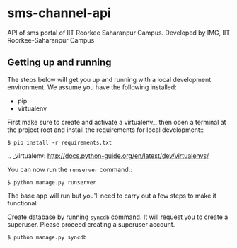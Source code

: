 sms-channel-api
==============================

API of sms portal of IIT Roorkee Saharanpur Campus. Developed by IMG, IIT Roorkee-Saharanpur Campus

Getting up and running
----------------------

The steps below will get you up and running with a local development environment. We assume you have the following installed:

* pip
* virtualenv

First make sure to create and activate a virtualenv_, then open a terminal at the project root and install the requirements for local development::

    $ pip install -r requirements.txt

.. _virtualenv: http://docs.python-guide.org/en/latest/dev/virtualenvs/

You can now run the ``runserver`` command::

    $ python manage.py runserver

The base app will run but you'll need to carry out a few steps to make it functional.

Create database by running ``syncdb`` command. It will request you to create a superuser. Please proceed creating a superuser account.

	$ puthon manage.py syncdb